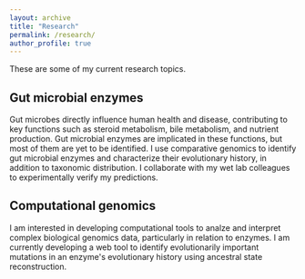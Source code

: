 ```yaml
---
layout: archive
title: "Research"
permalink: /research/
author_profile: true
---
```


These are some of my current research topics. 

## Gut microbial enzymes
Gut microbes directly influence human health and disease, contributing to key functions such as steroid metabolism, bile metabolism, and nutrient production. Gut microbial enzymes are implicated in these functions, but most of them are yet to be identified. I use comparative genomics to identify gut microbial enzymes and characterize their evolutionary history, in addition to taxonomic distribution. I collaborate with my wet lab colleagues to experimentally verify my predictions.

## Computational genomics
I am interested in developing computational tools to analze and interpret complex biological genomics data, particularly in relation to enzymes. I am currently developing a web tool to identify evolutionarily important mutations in an enzyme's evolutionary history using ancestral state reconstruction. 


